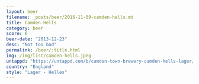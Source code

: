 ```yaml
---
layout: beer
filename: _posts/beer/2016-11-09-camden-hells.md
title: Camden Hells
category: beer
score: 6
beer-date: "2013-12-23"
desc: "Not too bad"
permalink: /beer/:title.html
img: /img/list/camden-hells.jpeg
untappd: "https://untappd.com/b/camden-town-brewery-camden-hells-lager/158571"
country: "England"
style: "Lager - Helles"
---
```

